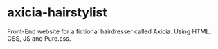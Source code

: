 # axicia-hairstylist
Front-End website for a fictional hairdresser called Axicia. Using HTML, CSS, JS and Pure.css.
